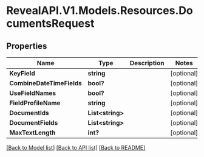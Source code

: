 # RevealAPI.V1.Models.Resources.DocumentsRequest
## Properties

Name | Type | Description | Notes
------------ | ------------- | ------------- | -------------
**KeyField** | **string** |  | [optional] 
**CombineDateTimeFields** | **bool?** |  | [optional] 
**UseFieldNames** | **bool?** |  | [optional] 
**FieldProfileName** | **string** |  | [optional] 
**DocumentIds** | **List&lt;string&gt;** |  | [optional] 
**DocumentFields** | **List&lt;string&gt;** |  | [optional] 
**MaxTextLength** | **int?** |  | [optional] 

[[Back to Model list]](../README.md#documentation-for-models) [[Back to API list]](../README.md#documentation-for-api-endpoints) [[Back to README]](../README.md)

